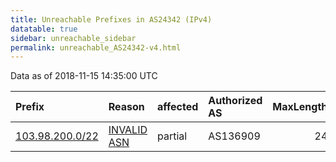 ```yaml
---
title: Unreachable Prefixes in AS24342 (IPv4)
datatable: true
sidebar: unreachable_sidebar
permalink: unreachable_AS24342-v4.html
---
```


Data as of 2018-11-15 14:35:00 UTC


<div class="datatable-begin"></div>

| Prefix                                                   | Reason                                                                                                 | affected   | Authorized AS   |   MaxLength | Anchor                                       |   unreachable /24s |
|:---------------------------------------------------------|:-------------------------------------------------------------------------------------------------------|:-----------|:----------------|------------:|:---------------------------------------------|-------------------:|
| [103.98.200.0/22](https://stat.ripe.net/103.98.200.0/22) | [INVALID ASN](https://rpki-validator.ripe.net/announcement-preview?asn=AS24342&prefix=103.98.200.0/22) | partial    | AS136909        |          24 | [APNIC](unreachable_APNIC_RPKI_Root-v4.html) |                  4 |

<div class="datatable-end"></div>